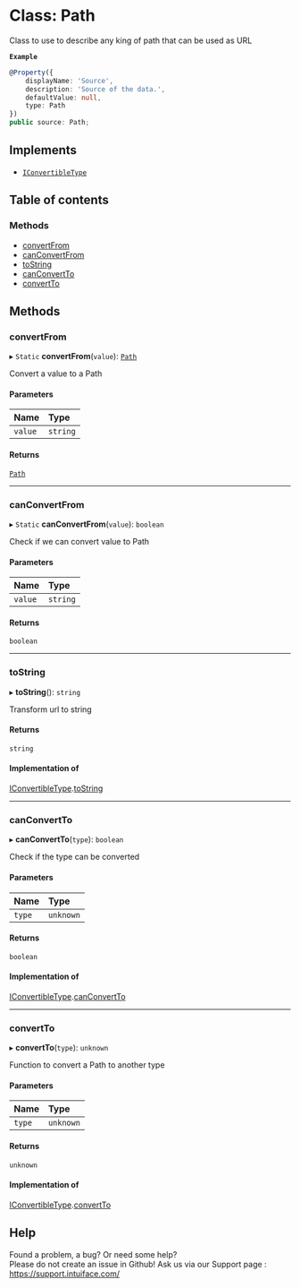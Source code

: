 # Class: Path

Class to use to describe any king of path that can be used as URL

**`Example`**

```ts
@Property({
    displayName: 'Source',
    description: 'Source of the data.',
    defaultValue: null,
    type: Path
})
public source: Path;
```

## Implements

- [`IConvertibleType`](../interfaces/IConvertibleType.md)

## Table of contents

### Methods

- [convertFrom](Path.md#convertfrom)
- [canConvertFrom](Path.md#canconvertfrom)
- [toString](Path.md#tostring)
- [canConvertTo](Path.md#canconvertto)
- [convertTo](Path.md#convertto)

## Methods

### convertFrom

▸ `Static` **convertFrom**(`value`): [`Path`](Path.md)

Convert a value to a Path

#### Parameters

| Name | Type |
| :------ | :------ |
| `value` | `string` |

#### Returns

[`Path`](Path.md)

___

### canConvertFrom

▸ `Static` **canConvertFrom**(`value`): `boolean`

Check if we can convert value to Path

#### Parameters

| Name | Type |
| :------ | :------ |
| `value` | `string` |

#### Returns

`boolean`

___

### toString

▸ **toString**(): `string`

Transform url to string

#### Returns

`string`

#### Implementation of

[IConvertibleType](../interfaces/IConvertibleType.md).[toString](../interfaces/IConvertibleType.md#tostring)

___

### canConvertTo

▸ **canConvertTo**(`type`): `boolean`

Check if the type can be converted

#### Parameters

| Name | Type |
| :------ | :------ |
| `type` | `unknown` |

#### Returns

`boolean`

#### Implementation of

[IConvertibleType](../interfaces/IConvertibleType.md).[canConvertTo](../interfaces/IConvertibleType.md#canconvertto)

___

### convertTo

▸ **convertTo**(`type`): `unknown`

Function to convert a Path to another type

#### Parameters

| Name | Type |
| :------ | :------ |
| `type` | `unknown` |

#### Returns

`unknown`

#### Implementation of

[IConvertibleType](../interfaces/IConvertibleType.md).[convertTo](../interfaces/IConvertibleType.md#convertto)


## Help
Found a problem, a bug? Or need some help?  
Please do not create an issue in Github! Ask us via our Support page : https://support.intuiface.com/